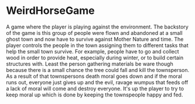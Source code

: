 # WeirdHorseGame
A game where the player is playing against the environment. The backstory of the game is this group of people were flown and abandoned at a small ghost town and now have to survive against Mother Nature and time. The player controls the people in the town assigning them to different tasks that help the small town survive. For example, people have to go and collect wood in order to provide heat, especially during winter, or to build certain structures with. Least the person gathering materials be ware though because there is a small chance the tree could fall and kill the townsperson. As a result of that townspersons death moral goes down and if the moral runs out, everyone just gives up and the evil, ravage wumpus that feeds off a lack of moral will come and destroy everyone. It's up the player to try to keep moral up which is done by keeping the townspeople happy and fed.
